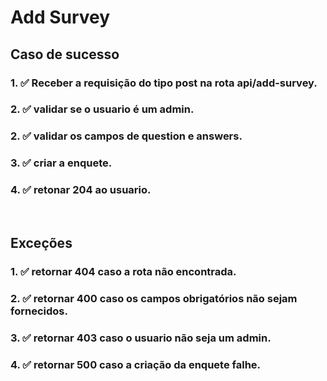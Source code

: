 # Add Survey


##  Caso de sucesso


### 1. ✅ Receber a requisição do tipo post na rota api/add-survey.
### 2. ✅ validar se o usuario é um admin.
### 2. ✅ validar os campos de question e answers.
### 3. ✅ criar a enquete.
### 4. ✅ retonar 204 ao usuario.

<br/>

## Exceções


### 1. ✅ retornar 404 caso a rota não encontrada.
### 2. ✅ retornar 400 caso os campos obrigatórios não sejam fornecidos. 
### 3. ✅ retornar 403 caso o usuario não seja um admin.
### 4. ✅ retornar 500 caso a criação da enquete falhe.
